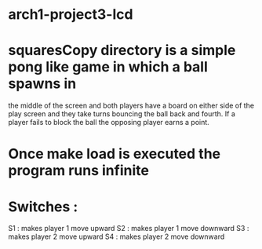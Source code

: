 # arch1-project3-lcd

# squaresCopy directory is a simple pong like game in which a ball spawns in
the middle of the screen and both players have a board on either side of the
play screen and they take turns bouncing the ball back and fourth. If a player
fails to block the ball the opposing player earns a point.

# Once make load is executed the program runs infinite

# Switches :

  S1 : makes player 1 move upward
  S2 : makes player 1 move downward
  S3 : makes player 2 move upward
  S4 : makes player 2 move downward
